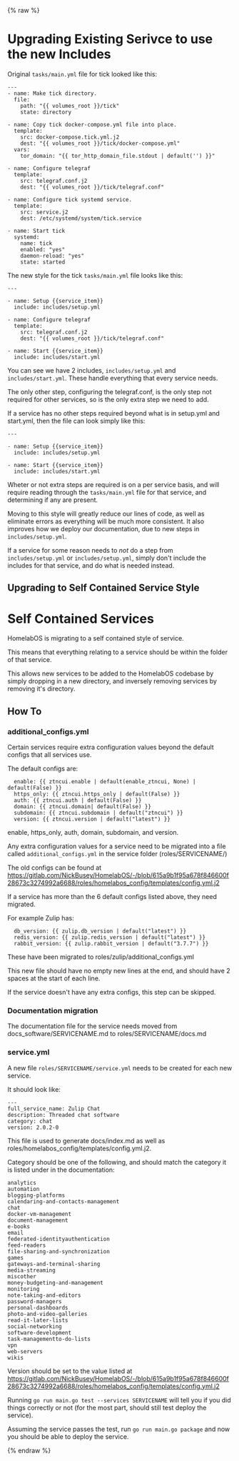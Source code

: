 {% raw %}
# Upgrading Existing Serivce to use the new Includes

Original `tasks/main.yml` file for tick looked like this:

```
---
- name: Make tick directory.
  file:
    path: "{{ volumes_root }}/tick"
    state: directory

- name: Copy tick docker-compose.yml file into place.
  template:
    src: docker-compose.tick.yml.j2
    dest: "{{ volumes_root }}/tick/docker-compose.yml"
  vars:
    tor_domain: "{{ tor_http_domain_file.stdout | default('') }}"

- name: Configure telegraf
  template:
    src: telegraf.conf.j2
    dest: "{{ volumes_root }}/tick/telegraf.conf"

- name: Configure tick systemd service.
  template:
    src: service.j2
    dest: /etc/systemd/system/tick.service

- name: Start tick
  systemd:
    name: tick
    enabled: "yes"
    daemon-reload: "yes"
    state: started
```

The new style for the tick `tasks/main.yml` file looks like this:

```
---

- name: Setup {{service_item}}
  include: includes/setup.yml

- name: Configure telegraf
  template:
    src: telegraf.conf.j2
    dest: "{{ volumes_root }}/tick/telegraf.conf"

- name: Start {{service_item}}
  include: includes/start.yml
```

You can see we have 2 includes, `includes/setup.yml` and `includes/start.yml`. These handle everything that every service needs.

The only other step, configuring the telegraf.conf, is the only step not required for other services, so is the only extra step we need to add.

If a service has no other steps required beyond what is in setup.yml and start.yml, then the file can look simply like this:

```
---

- name: Setup {{service_item}}
  include: includes/setup.yml

- name: Start {{service_item}}
  include: includes/start.yml
```

Wheter or not extra steps are required is on a per service basis, and will require reading through the `tasks/main.yml` file for that service, and determining if any are present.

Moving to this style will greatly reduce our lines of code, as well as eliminate errors as everything will be much more consistent. It also improves how we deploy our documentation, due to new steps in `includes/setup.yml`.

If a service for some reason needs to _not_ do a step from `includes/setup.yml` or `includes/setup.yml`, simply don't include the includes for that service, and do what is needed instead.

## Upgrading to Self Contained Service Style

# Self Contained Services

HomelabOS is migrating to a self contained style of service.

This means that everything relating to a service should be within the folder of that service.

This allows new services to be added to the HomelabOS codebase by simply dropping in a new directory, and inversely removing services by removing it's directory.

## How To

### additional_configs.yml

Certain services require extra configuration values beyond the default configs that all services use.

The default configs are:

```
  enable: {{ ztncui.enable | default(enable_ztncui, None) | default(False) }}
  https_only: {{ ztncui.https_only | default(False) }}
  auth: {{ ztncui.auth | default(False) }}
  domain: {{ ztncui.domain| default(False) }}
  subdomain: {{ ztncui.subdomain | default("ztncui") }}
  version: {{ ztncui.version | default("latest") }}
```

enable, https_only, auth, domain, subdomain, and version.

Any extra configuration values for a service need to be migrated into a file called `additional_configs.yml` in the service folder (roles/SERVICENAME/)

The old configs can be found at https://gitlab.com/NickBusey/HomelabOS/-/blob/615a9b1f95a678f846600f28673c3274992a6688/roles/homelabos_config/templates/config.yml.j2

If a service has more than the 6 default configs listed above, they need migrated.

For example Zulip has:

```
  db_version: {{ zulip.db_version | default("latest") }}
  redis_version: {{ zulip.redis_version | default("latest") }}
  rabbit_version: {{ zulip.rabbit_version | default("3.7.7") }}
```

These have been migrated to roles/zulip/additional_configs.yml

This new file should have no empty new lines at the end, and should have 2 spaces at the start of each line.

If the service doesn't have any extra configs, this step can be skipped.

### Documentation migration

The documentation file for the service needs moved from docs_software/SERVICENAME.md to roles/SERVICENAME/docs.md

### service.yml

A new file `roles/SERVICENAME/service.yml` needs to be created for each new service.

It should look like:

```
---
full_service_name: Zulip Chat
description: Threaded chat software
category: chat
version: 2.0.2-0
```

This file is used to generate docs/index.md as well as roles/homelabos_config/templates/config.yml.j2.

Category should be one of the following, and should match the category it is listed under in the documentation: 

```
analytics
automation
blogging-platforms
calendaring-and-contacts-management
chat
docker-vm-management
document-management
e-books
email
federated-identityauthentication
feed-readers
file-sharing-and-synchronization
games
gateways-and-terminal-sharing
media-streaming
miscother
money-budgeting-and-management
monitoring
note-taking-and-editors
password-managers
personal-dashboards
photo-and-video-galleries
read-it-later-lists
social-networking
software-development
task-managementto-do-lists
vpn
web-servers
wikis
```

Version should be set to the value listed at https://gitlab.com/NickBusey/HomelabOS/-/blob/615a9b1f95a678f846600f28673c3274992a6688/roles/homelabos_config/templates/config.yml.j2

Running `go run main.go test --services SERVICENAME` will tell you if you did things correctly or not (for the most part, should still test deploy the service).

Assuming the service passes the test, run `go run main.go package` and now you should be able to deploy the service.

{% endraw %}
